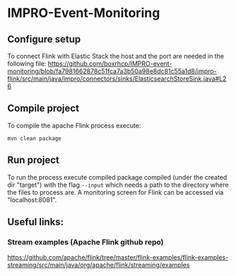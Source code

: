 # IMPRO-Event-Monitoring
## Configure setup
To connect Flink with Elastic Stack the host and the port are needed in the following file: https://github.com/boxrhcp/IMPRO-event-monitoring/blob/fa7981662878c51fca7a3b50a98e8dc81c55a1d8/impro-flink/src/main/java/impro/connectors/sinks/ElasticsearchStoreSink.java#L26

## Compile project
To compile the apache Flink process execute:
 
`mvn clean package`

## Run project
To run the process execute compiled package compiled (under the created dir "target") with the flag `--input` which needs a path to the directory where the files to process are.
A monitoring screen for Flink can be accessed via "localhost:8081".

## Useful links:
### Stream examples (Apache Flink github repo)
https://github.com/apache/flink/tree/master/flink-examples/flink-examples-streaming/src/main/java/org/apache/flink/streaming/examples



